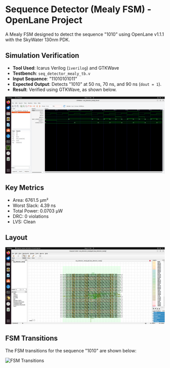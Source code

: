 # Sequence Detector (Mealy FSM) - OpenLane Project
A Mealy FSM designed to detect the sequence "1010" using OpenLane v1.1.1 with the SkyWater 130nm PDK.

## Simulation Verification
- **Tool Used**: Icarus Verilog (`iverilog`) and GTKWave
- **Testbench**: `seq_detector_mealy_tb.v`
- **Input Sequence**: "11010101011"
- **Expected Output**: Detects "1010" at 50 ns, 70 ns, and 90 ns (`dout = 1`).
- **Result**: Verified using GTKWave, as shown below.

![Waveform](seq_detector_waveform.png)

## Key Metrics
- Area: 6761.5 µm²
- Worst Slack: 4.39 ns
- Total Power: 0.0703 µW
- DRC: 0 violations
- LVS: Clean

## Layout
![Layout](seq_detector_layout.png)

## FSM Transitions
The FSM transitions for the sequence "1010" are shown below:

![FSM Transitions](fsm_transitions.gif)